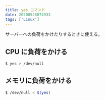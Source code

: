 ```yaml
---
title: yes コマンド
date: 20200528074933
tags: ['Linux']
---
```


サーバーへの負荷をかけたりするときに使える。

## CPU に負荷をかける
```bash
$ yes > /dev/null
```

## メモリに負荷をかける
```bash
$ /dev/null < $(yes)
```
